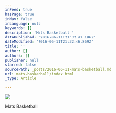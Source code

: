 ```yaml
---
inFeed: true
hasPage: true
inNav: false
inLanguage: null
keywords: []
description: 'Mats Basketball '
datePublished: '2016-06-11T21:32:47.196Z'
dateModified: '2016-06-11T21:32:46.869Z'
title: ''
author: []
authors: []
publisher: null
starred: false
sourcePath: _posts/2016-06-11-mats-basketball.md
url: mats-basketball/index.html
_type: Article

---
```

![](https://the-grid-user-content.s3-us-west-2.amazonaws.com/3785df7f-b797-4dab-99e0-2768dcaa3377.jpg)

Mats Basketball